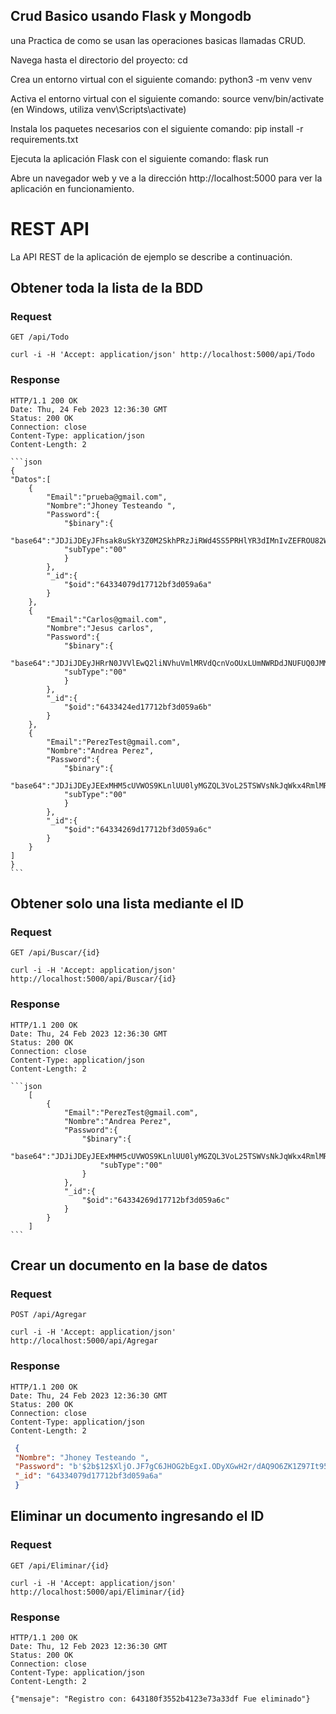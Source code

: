 
## Crud Basico usando Flask y Mongodb

una Practica de como se usan las operaciones basicas llamadas CRUD.

Navega hasta el directorio del proyecto: cd <directorio-NombreDelProyecto>

Crea un entorno virtual con el siguiente comando: python3 -m venv venv

Activa el entorno virtual con el siguiente comando: source venv/bin/activate (en Windows, utiliza venv\Scripts\activate)

Instala los paquetes necesarios con el siguiente comando: pip install -r requirements.txt

Ejecuta la aplicación Flask con el siguiente comando: flask run

Abre un navegador web y ve a la dirección http://localhost:5000 para ver la aplicación en funcionamiento.


# REST API

La API REST de la aplicación de ejemplo se describe a continuación.

## Obtener toda la lista de la BDD

### Request

`GET /api/Todo`

    curl -i -H 'Accept: application/json' http://localhost:5000/api/Todo

### Response

    HTTP/1.1 200 OK
    Date: Thu, 24 Feb 2023 12:36:30 GMT
    Status: 200 OK
    Connection: close
    Content-Type: application/json
    Content-Length: 2

    ```json
    {
    "Datos":[
        {
            "Email":"prueba@gmail.com",
            "Nombre":"Jhoney Testeando ",
            "Password":{
                "$binary":{
                "base64":"JDJiJDEyJFhsak8uSkY3Z0M2SkhPRzJiRWd4SS5PRHlYR3dIMnIvZEFROU82WksxWjk3SXQ5NWc0VzdP",
                "subType":"00"
                }
            },
            "_id":{
                "$oid":"64334079d17712bf3d059a6a"
            }
        },
        {
            "Email":"Carlos@gmail.com",
            "Nombre":"Jesus carlos",
            "Password":{
                "$binary":{
                "base64":"JDJiJDEyJHRrN0JVVlEwQ2liNVhuVmlMRVdQcnVoOUxLUmNWRDdJNUFUQ0JMM3NVNE93NEtRWjdzcWRt",
                "subType":"00"
                }
            },
            "_id":{
                "$oid":"6433424ed17712bf3d059a6b"
            }
        },
        {
            "Email":"PerezTest@gmail.com",
            "Nombre":"Andrea Perez",
            "Password":{
                "$binary":{
                "base64":"JDJiJDEyJEExMHM5cUVWOS9KLnlUU0lyMGZQL3VoL25TSWVsNkJqWkx4RmlMRVl5dU1vdzVjeHZqRHZt",
                "subType":"00"
                }
            },
            "_id":{
                "$oid":"64334269d17712bf3d059a6c"
            }
        }
    ]
    }
    ```


## Obtener solo una lista mediante el ID

### Request

`GET /api/Buscar/{id}`

    curl -i -H 'Accept: application/json' http://localhost:5000/api/Buscar/{id}
### Response

    HTTP/1.1 200 OK
    Date: Thu, 24 Feb 2023 12:36:30 GMT
    Status: 200 OK
    Connection: close
    Content-Type: application/json
    Content-Length: 2

    ```json
        [
            {
                "Email":"PerezTest@gmail.com",
                "Nombre":"Andrea Perez",
                "Password":{
                    "$binary":{
                        "base64":"JDJiJDEyJEExMHM5cUVWOS9KLnlUU0lyMGZQL3VoL25TSWVsNkJqWkx4RmlMRVl5dU1vdzVjeHZqRHZt",
                        "subType":"00"
                    }
                },
                "_id":{
                    "$oid":"64334269d17712bf3d059a6c"
                }
            }
        ]
    ```

## Crear un documento en la base de datos

### Request

`POST /api/Agregar`

    curl -i -H 'Accept: application/json' http://localhost:5000/api/Agregar
### Response

    HTTP/1.1 200 OK
    Date: Thu, 24 Feb 2023 12:36:30 GMT
    Status: 200 OK
    Connection: close
    Content-Type: application/json
    Content-Length: 2

   ```json
    {
    "Nombre": "Jhoney Testeando ",
    "Password": "b'$2b$12$XljO.JF7gC6JHOG2bEgxI.ODyXGwH2r/dAQ9O6ZK1Z97It95g4W7O'",
    "_id": "64334079d17712bf3d059a6a"
    }
   ```


## Eliminar un documento ingresando el ID

### Request

`GET /api/Eliminar/{id}`

    curl -i -H 'Accept: application/json' http://localhost:5000/api/Eliminar/{id}

### Response

    HTTP/1.1 200 OK
    Date: Thu, 12 Feb 2023 12:36:30 GMT
    Status: 200 OK
    Connection: close
    Content-Type: application/json
    Content-Length: 2

    {"mensaje": "Registro con: 643180f3552b4123e73a33df Fue eliminado"}
